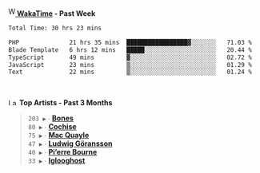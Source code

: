 <img src="https://github.com/dxnter/dxnter/assets/17434202/67b21fa4-d36d-46f9-9dec-f23d976b00ef" alt="WakaTime Logo" width="14" height="18"/><a href="https://wakatime.com/@dxnter" target="_blank"><strong> WakaTime</strong></a><strong> - Past Week</strong>

<!--START_SECTION:waka-->

```txt
Total Time: 30 hrs 23 mins

PHP              21 hrs 35 mins  █████████████████▓░░░░░░░   71.03 %
Blade Template   6 hrs 12 mins   █████░░░░░░░░░░░░░░░░░░░░   20.44 %
TypeScript       49 mins         ▓░░░░░░░░░░░░░░░░░░░░░░░░   02.72 %
JavaScript       23 mins         ▒░░░░░░░░░░░░░░░░░░░░░░░░   01.29 %
Text             22 mins         ▒░░░░░░░░░░░░░░░░░░░░░░░░   01.24 %
```

<!--END_SECTION:waka-->

<br/>

<!--START_LASTFM_ARTISTS:{"period": "3month", "rows": 6}-->
<a href="https://last.fm" target="_blank"><img src="https://user-images.githubusercontent.com/17434202/215290617-e793598d-d7c9-428f-9975-156db1ba89cc.svg" alt="Last.fm Logo" width="18" height="13"/></a> **Top Artists - Past 3 Months**

> `203 ▶️` ∙ **[Bones](https://www.last.fm/music/Bones)**<br/>
> `80 ▶️` ∙ **[Cochise](https://www.last.fm/music/Cochise)**<br/>
> `75 ▶️` ∙ **[Mac Quayle](https://www.last.fm/music/Mac+Quayle)**<br/>
> `47 ▶️` ∙ **[Ludwig Göransson](https://www.last.fm/music/Ludwig+G%C3%B6ransson)**<br/>
> `40 ▶️` ∙ **[Pi’erre Bourne](https://www.last.fm/music/Pi%E2%80%99erre+Bourne)**<br/>
> `33 ▶️` ∙ **[Iglooghost](https://www.last.fm/music/Iglooghost)**<br/>
<!--END_LASTFM_ARTISTS-->
